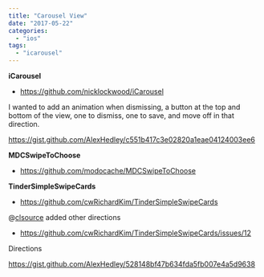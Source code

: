 ```yaml
---
title: "Carousel View"
date: "2017-05-22"
categories: 
  - "ios"
tags: 
  - "icarousel"
---
```


**iCarousel**

- https://github.com/nicklockwood/iCarousel

I wanted to add an animation when dismissing, a button at the top and bottom of the view, one to dismiss, one to save, and move off in that direction.

https://gist.github.com/AlexHedley/c551b417c3e02820a1eae04124003ee6

**MDCSwipeToChoose**

- https://github.com/modocache/MDCSwipeToChoose

**TinderSimpleSwipeCards**

- https://github.com/cwRichardKim/TinderSimpleSwipeCards

@[clsource](https://github.com/clsource) added other directions

- https://github.com/cwRichardKim/TinderSimpleSwipeCards/issues/12

Directions

https://gist.github.com/AlexHedley/528148bf47b634fda5fb007e4a5d9638
